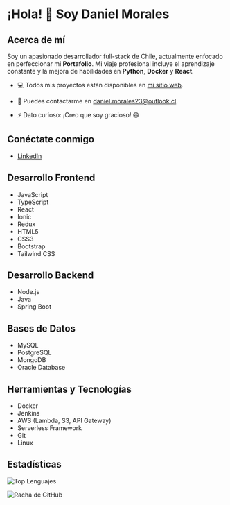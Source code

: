 # ¡Hola! 👋 Soy Daniel Morales

## Acerca de mí
Soy un apasionado desarrollador full-stack de Chile, actualmente enfocado en perfeccionar mi **Portafolio**. Mi viaje profesional incluye el aprendizaje constante y la mejora de habilidades en **Python**, **Docker** y **React**.

- 💻 Todos mis proyectos están disponibles en [mi sitio web](https://dmaportafolioweb.000webhostapp.com/).

- 📧 Puedes contactarme en [daniel.morales23@outlook.cl](mailto:daniel.morales23@outlook.cl).

- ⚡ Dato curioso: ¡Creo que soy gracioso! 😄

## Conéctate conmigo
- [LinkedIn](https://www.linkedin.com/in/daniel-23dma/)

 ## Desarrollo Frontend
- JavaScript
- TypeScript
- React
- Ionic
- Redux
- HTML5
- CSS3
- Bootstrap
- Tailwind CSS

## Desarrollo Backend
- Node.js
- Java
- Spring Boot

## Bases de Datos
- MySQL
- PostgreSQL
- MongoDB
- Oracle Database

## Herramientas y Tecnologías
- Docker
- Jenkins
- AWS (Lambda, S3, API Gateway)
- Serverless Framework
- Git
- Linux

## Estadísticas

![Top Lenguajes](https://github-readme-stats.vercel.app/api/top-langs/?username=dani6777&layout=compact)

![Racha de GitHub](https://github-readme-streak-stats.herokuapp.com/?user=dani6777)
